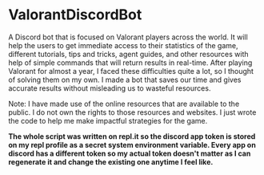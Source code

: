 # ValorantDiscordBot
A Discord bot that is focused on Valorant players across the world. It will help the users to get immediate access to their statistics of the game, different tutorials, tips and tricks, agent guides, and other resources with help of simple commands that will return results in real-time.
After playing Valorant for almost a year, I faced these difficulties quite a lot, so I thought of solving them on my own. 
I made a bot that saves our time and gives accurate results without misleading us to wasteful resources.

Note: I have made use of the online resources that are available to the public. I do not own the rights to those resources and websites. I just wrote the code to help me make impactful strategies for the game.

**The whole script was written on repl.it so the discord app token is stored on my repl profile as a secret system environment variable. Every app on discord has a different token so my actual token doesn't matter as I can regenerate it and change the existing one anytime I feel like.**
